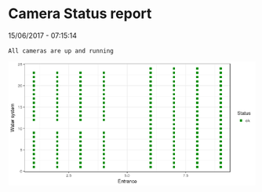 Camera Status report
================
15/06/2017 - 07:15:14

    All cameras are up and running

![](camreport_files/figure-markdown_github/unnamed-chunk-2-1.png)
